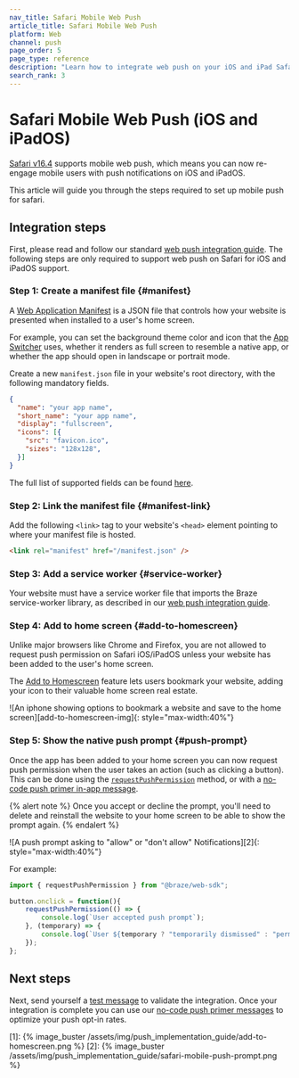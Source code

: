 ```yaml
---
nav_title: Safari Mobile Web Push
article_title: Safari Mobile Web Push
platform: Web
channel: push
page_order: 5
page_type: reference
description: "Learn how to integrate web push on your iOS and iPad Safari browsers."
search_rank: 3
---
```


# Safari Mobile Web Push (iOS and iPadOS)

[Safari v16.4][safari-release-notes] supports mobile web push, which means you can now re-engage mobile users with push notifications on iOS and iPadOS.

This article will guide you through the steps required to set up mobile push for safari.

## Integration steps

First, please read and follow our standard [web push integration guide][web-push-integration]. The following steps are only required to support web push on Safari for iOS and iPadOS support.

### Step 1: Create a manifest file {#manifest}

A [Web Application Manifest][manifest-file] is a JSON file that controls how your website is presented when installed to a user's home screen.

For example, you can set the background theme color and icon that the [App Switcher][app-switcher] uses, whether it renders as full screen to resemble a native app, or whether the app should open in landscape or portrait mode.

Create a new `manifest.json` file in your website's root directory, with the following mandatory fields. 

```json
{
  "name": "your app name",
  "short_name": "your app name",
  "display": "fullscreen",
  "icons": [{
    "src": "favicon.ico",
    "sizes": "128x128",
  }]
}
```

The full list of supported fields can be found [here][manifest-file].

### Step 2: Link the manifest file {#manifest-link}

Add the following `<link>` tag to your website's `<head>` element pointing to where your manifest file is hosted.

```html
<link rel="manifest" href="/manifest.json" />
```

### Step 3: Add a service worker {#service-worker}

Your website must have a service worker file that imports the Braze service-worker library, as described in our [web push integration guide][service-worker].

### Step 4: Add to home screen {#add-to-homescreen}

Unlike major browsers like Chrome and Firefox, you are not allowed to request push permission on Safari iOS/iPadOS unless your website has been added to the user's home screen. 

The [Add to Homescreen][add-to-homescreen] feature lets users bookmark your website, adding your icon to their valuable home screen real estate.

![An iphone showing options to bookmark a website and save to the home screen][add-to-homescreen-img]{: style="max-width:40%"}

### Step 5: Show the native push prompt {#push-prompt}
Once the app has been added to your home screen you can now request push permission when the user takes an action (such as clicking a button). This can be done using the [`requestPushPermission`][requestPushPermission] method, or with a [no-code push primer in-app message][push-primer].

{% alert note %}
Once you accept or decline the prompt, you'll need to delete and reinstall the website to your home screen to be able to show the prompt again.
{% endalert %}

![A push prompt asking to "allow" or "don't allow" Notifications][2]{: style="max-width:40%"}

For example:

```typescript
import { requestPushPermission } from "@braze/web-sdk";

button.onclick = function(){
    requestPushPermission(() => {
        console.log(`User accepted push prompt`);
    }, (temporary) => {
        console.log(`User ${temporary ? "temporarily dismissed" : "permanently denied"} push prompt`);
    });
};
```


## Next steps

Next, send yourself a [test message][test-message] to validate the integration. Once your integration is complete you can use our [no-code push primer messages][push-primer] to optimize your push opt-in rates.

[webkit-release-notes]: https://webkit.org/blog/13878/web-push-for-web-apps-on-ios-and-ipados/
[safari-release-notes]: https://developer.apple.com/documentation/safari-release-notes/safari-16_4-release-notes
[manifest-file]: https://developer.mozilla.org/en-US/docs/Web/Manifest
[app-switcher]: https://support.apple.com/en-us/HT202070
[add-to-homescreen]: https://support.apple.com/guide/iphone/bookmark-favorite-webpages-iph42ab2f3a7/ios#iph4f9a47bbc
[web-push-integration]: {{site.baseurl}}/developer_guide/platform_integration_guides/web/push_notifications/integration/
[service-worker]: {{site.baseurl}}/developer_guide/platform_integration_guides/web/push_notifications/integration/#step-1-configure-your-sites-service-worker
[test-message]: {{site.baseurl}}/user_guide/engagement_tools/campaigns/testing_and_more/sending_test_messages/
[push-primer]: {{site.baseurl}}/user_guide/message_building_by_channel/push/push_primer_messages/
[requestPushPermission]: https://js.appboycdn.com/web-sdk/latest/doc/modules/braze.html#requestpushpermission
[1]: {% image_buster /assets/img/push_implementation_guide/add-to-homescreen.png %}
[2]: {% image_buster /assets/img/push_implementation_guide/safari-mobile-push-prompt.png %}
